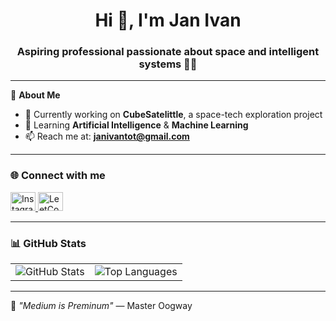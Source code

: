 <h1 align="center">Hi 👋, I'm Jan Ivan</h1>
<h3 align="center">Aspiring professional passionate about space and intelligent systems 🚀🤖</h3>

---

🌟 **About Me**

- 🔭 Currently working on **CubeSatelittle**, a space-tech exploration project  
- 🌱 Learning **Artificial Intelligence** & **Machine Learning**  
- 📫 Reach me at: **janivantot@gmail.com**

---

<h3 align="left">🌐 Connect with me</h3>
<p align="left">
  <a href="https://instagram.com/janvanmon" target="_blank">
    <img src="https://raw.githubusercontent.com/rahuldkjain/github-profile-readme-generator/master/src/images/icons/Social/instagram.svg" alt="Instagram" height="30" width="40" />
  </a>
  <a href="https://www.leetcode.com/janivan" target="_blank">
    <img src="https://raw.githubusercontent.com/rahuldkjain/github-profile-readme-generator/master/src/images/icons/Social/leet-code.svg" alt="LeetCode" height="30" width="40" />
  </a>
</p>

---

<h3 align="left">📊 GitHub Stats</h3>

<table>
  <tr>
    <td>
      <img src="https://github-readme-stats.vercel.app/api?username=johnivn&show_icons=true&locale=en" alt="GitHub Stats" />
    </td>
    <td>
      <img src="https://github-readme-stats.vercel.app/api/top-langs?username=johnivn&show_icons=true&locale=en&layout=compact" alt="Top Languages" />
    </td>
  </tr>
</table>

---

🌱 *"Medium is Preminum"* — Master Oogway
